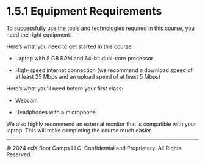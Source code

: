 # 1.5.1 Equipment Requirements
To successfully use the tools and technologies required in this course, you need the right equipment.

Here’s what you need to get started in this course:

* Laptop with 8 GB RAM and 64-bit dual-core processor

* High-speed internet connection (we recommend a download speed of at least 25 Mbps and an upload speed of at least 5 Mbps)

Here’s what you'll need before your first class:

* Webcam

* Headphones with a microphone

We also highly recommend an external monitor that is compatible with your laptop. This will make completing the course much easier.

---
© 2024 edX Boot Camps LLC. Confidential and Proprietary. All Rights Reserved.